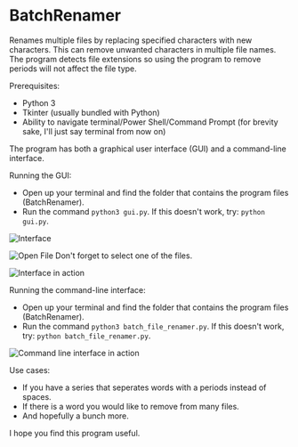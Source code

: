 # BatchRenamer

Renames multiple files by replacing specified characters with new characters. This can remove unwanted characters in multiple file names. The program detects file extensions so using the program to remove periods will not affect the file type.

Prerequisites:

- Python 3
- Tkinter (usually bundled with Python)
- Ability to navigate terminal/Power Shell/Command Prompt (for brevity sake, I'll just say terminal from now on)

The program has both a graphical user interface (GUI) and a command-line interface.

Running the GUI:

- Open up your terminal and find the folder that contains the program files (BatchRenamer).
- Run the command `python3 gui.py`. If this doesn't work, try: `python gui.py`.

![Interface](https://github.com/RichardWessels/BatchRenamer/tree/master/usageImages/Interface.png)

![Open File](https://github.com/RichardWessels/BatchRenamer/tree/master/usageImages/FileOpen.png)
Don't forget to select one of the files.

![Interface in action](https://github.com/RichardWessels/BatchRenamer/tree/master/usageImages/InterfaceInAction.png)

Running the command-line interface:

- Open up your terminal and find the folder that contains the program files (BatchRenamer).
- Run the command `python3 batch_file_renamer.py`. If this doesn't work, try: `python batch_file_renamer.py`.

![Command line interface in action](https://github.com/RichardWessels/BatchRenamer/tree/master/usageImages/CLIUsage.png)

Use cases:

- If you have a series that seperates words with a periods instead of spaces.
- If there is a word you would like to remove from many files.
- And hopefully a bunch more.

I hope you find this program useful.
